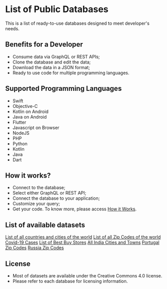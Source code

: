 # List of Public Databases
This is a list of ready-to-use databases designed to meet developer's needs. 
## Benefits for a Developer
- Consume data via GraphQL or REST APIs;
- Clone the database and edit the data; 
- Download the data in a JSON format;
- Ready to use code for multiple programming languages.
## Supported Programming Languages
- Swift 
- Objective-C
- Kotlin on Android
- Java on Android
- Flutter
- Javascript on Browser
- NodeJS
- PHP
- Python
- Kotlin
- Java
- Dart
## How it works?
- Connect to the database; 
- Select either GraphQL or REST API;
- Connect the database to your application;
- Customize your query;
- Get your code.
To know more, please access [How it Works](https://www.back4app.com/database/how-it-works).  
## List of available datasets
[List of all countries and cities of the world](https://www.back4app.com/database/back4app/list-of-all-continents-countries-cities)
[List of all Zip Codes of the world](https://www.back4app.com/database/back4app/zip-codes-all-countries-in-the-world)
[Covid-19 Cases](https://www.back4app.com/database/back4app/coronavirus-covid-19-api)
[List of Best Buy Stores](https://www.back4app.com/database/paul-datasets/best-buy-locations-list)
[All India Cities and Towns](https://www.back4app.com/database/back4app/india-cities-database)
[Portugal Zip Codes](https://www.back4app.com/database/back4app/portugal-zip-code-database)
[Russia Zip Codes](https://www.back4app.com/database/back4app/russia-zip-code-database)

## License
- Most of datasets are available under the Creative Commons 4.0 license. 
- Please refer to each database for licensing information. 

